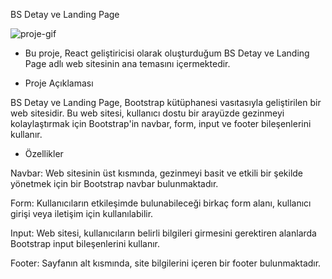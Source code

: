 BS Detay ve Landing Page

![proje-gif](/images/proje.gif)


- Bu proje, React geliştiricisi olarak oluşturduğum BS Detay ve Landing Page adlı web sitesinin ana temasını içermektedir.

- Proje Açıklaması

BS Detay ve Landing Page, Bootstrap kütüphanesi vasıtasıyla geliştirilen bir web sitesidir. Bu web sitesi, kullanıcı dostu bir arayüzde gezinmeyi kolaylaştırmak için Bootstrap'in navbar, form, input ve footer bileşenlerini kullanır.

- Özellikler

Navbar: Web sitesinin üst kısmında, gezinmeyi basit ve etkili bir şekilde yönetmek için bir Bootstrap navbar bulunmaktadır.

Form: Kullanıcıların etkileşimde bulunabileceği birkaç form alanı, kullanıcı girişi veya iletişim için kullanılabilir.

Input: Web sitesi, kullanıcıların belirli bilgileri girmesini gerektiren alanlarda Bootstrap input bileşenlerini kullanır.

Footer: Sayfanın alt kısmında, site bilgilerini içeren bir footer bulunmaktadır.